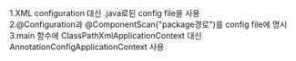 1.XML configuration 대신 .java로된 config file을 사용  
2.@Configuration과 @ComponentScan("package경로")를 config file에 명시  
3.main 함수에 ClassPathXmlApplicationContext 대신 AnnotationConfigApplicationContext 사용


